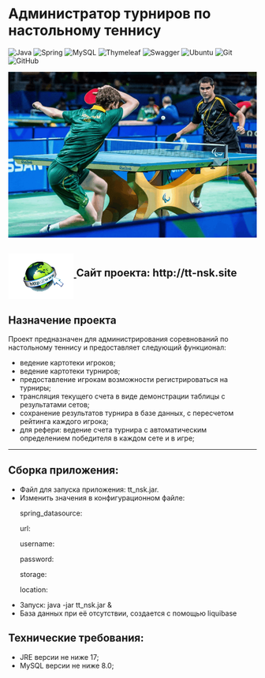<h1>Администратор турниров по настольному теннису</h1>

![Java](https://img.shields.io/badge/java-%23ED8B00.svg?style=for-the-badge&logo=java&logoColor=white)
![Spring](https://img.shields.io/badge/spring-%236DB33F.svg?style=for-the-badge&logo=spring&logoColor=white)
![MySQL](https://img.shields.io/badge/mysql-%2300f.svg?style=for-the-badge&logo=mysql&logoColor=white)
![Thymeleaf](https://img.shields.io/badge/Thymeleaf-%23005C0F.svg?style=for-the-badge&logo=Thymeleaf&logoColor=white)
![Swagger](https://img.shields.io/badge/-Swagger-%23Clojure?style=for-the-badge&logo=swagger&logoColor=white)
![Ubuntu](https://img.shields.io/badge/Ubuntu-E95420?style=for-the-badge&logo=ubuntu&logoColor=white)
![Git](https://img.shields.io/badge/git-%23F05033.svg?style=for-the-badge&logo=git&logoColor=white)
![GitHub](https://img.shields.io/badge/github-%23121011.svg?style=for-the-badge&logo=github&logoColor=white)

![Gallery](https://github.com/Shuffle-code/tt_nsk/blob/SergeiAidinov-readme/Project_promo.gif)
<br>
  
<dev>
  <h2><a href="http://tt-nsk.site/player/all" align = middle>
  <img src="https://github.com/Shuffle-code/tt_nsk/blob/SergeiAidinov-readme/web-logo-empty-background.png" align = middle> </a> Сайт проекта: http://tt-nsk.site</h2>
</dev>
     

<h2>Назначение проекта</h2>

Проект предназначен для администрирования соревнований по настольному теннису и предоставляет следующий функционал:

<body>
   <dev>
     <ul>
     <li>ведение картотеки игроков;</li>
     <li>ведение картотеки турниров;</li>
     <li>предоставление игрокам возможности регистрироваться на турниры;</li>
     <li>трансляция текущего счета в виде демонстрации таблицы с результатами сетов;</li>
     <li>сохранение результатов турнира в базе данных, с пересчетом рейтинга каждого игрока;</li>
     <li>для рефери: ведение счета турнира с автоматическим определением победителя в каждом сете и в игре;</li>   
    </ul>
   <hr>
     </dev>
  <dev>
     <h2>Сборка приложения:</h2>

<ul>
     <li>Файл для запуска приложения: tt_nsk.jar.</li>
     <li>Изменить значения в конфигурационном файле:
<p>spring_datasource:</p>
<p>url: </p>
<p>username: </p>
<p>password: </p>
<p>storage:
<p>location: </p>
  </li>
   <li>Запуск: java -jar tt_nsk.jar &</li>
   <li>База данных при её отсутствии, создается с помощью liquibase</li>
</ul>
     </dev>
     <dev>
     <h2>Технические требования:</h2>

<ul>
     <li>JRE версии не ниже 17;</li>
     <li>MySQL версии не ниже 8.0;</li>
</ul>
     </dev>
     

</body>
</html>





